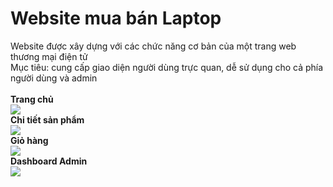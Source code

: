 <h1>Website mua bán Laptop</h1>
Website được xây dựng với các chức năng cơ bản của một trang web thương mại điện tử<br>
Mục tiêu: cung cấp giao diện người dùng trực quan, dễ sử dụng cho cả phía người dùng và admin<br><br>
<b>Trang chủ</b><br>
<img src="https://user-images.githubusercontent.com/66792742/87221306-3f6ef080-c395-11ea-9429-6160da39bca5.png"><br>
<b>Chi tiết sản phẩm</b><br>
<img src="https://user-images.githubusercontent.com/66792742/87895063-aca61400-ca6e-11ea-9acf-291483df8d3e.png"><br>
<b>Giỏ hàng</b><br>
<img src="https://user-images.githubusercontent.com/66792742/87371777-3a39bd80-c5b0-11ea-9291-11d8045caff6.png"><br>
<b>Dashboard Admin</b><br>
<img src="https://user-images.githubusercontent.com/66792742/87222063-df7b4880-c39a-11ea-86b3-3fe91bf17402.png">


